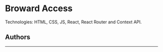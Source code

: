 # Broward Access 

Technologies: HTML, CSS, JS, React, React Router and Context API.



## Authors

* ****
